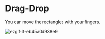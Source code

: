 # Drag-Drop

You can move the rectangles with your fingers.

![ezgif-3-eb45a0d938e9](https://user-images.githubusercontent.com/73792173/132189934-b75d64a9-3376-490c-badd-6ee69701de17.gif)
